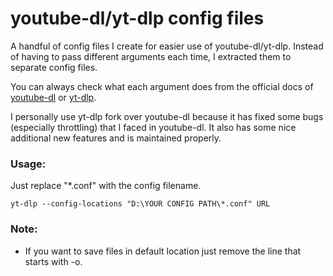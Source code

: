 # youtube-dl/yt-dlp config files

A handful of config files I create for easier use of youtube-dl/yt-dlp. Instead of having to pass different arguments each time, I extracted them to separate config files.

You can always check what each argument does from the official docs of [youtube-dl](https://github.com/ytdl-org/youtube-dl) or [yt-dlp](https://github.com/yt-dlp/yt-dlp).

I personally use yt-dlp fork over youtube-dl because it has fixed some bugs (especially throttling) that I faced in youtube-dl. It also has some nice additional new features and is maintained properly.

### Usage:

Just replace "\*.conf" with the config filename.

```
yt-dlp --config-locations "D:\YOUR CONFIG PATH\*.conf" URL
```

### Note:

- If you want to save files in default location just remove the line that starts with -o.
